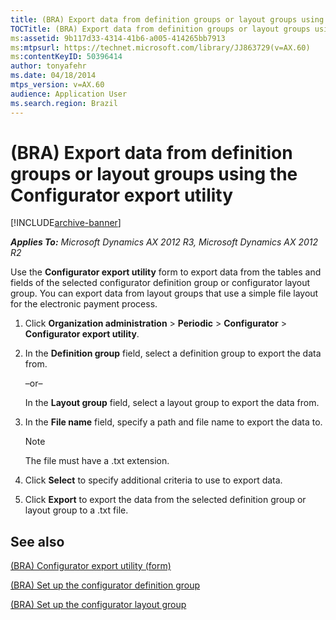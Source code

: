 ```yaml
---
title: (BRA) Export data from definition groups or layout groups using the Configurator export utility
TOCTitle: (BRA) Export data from definition groups or layout groups using the Configurator export utility
ms:assetid: 9b117d33-4314-41b6-a005-414265bb7913
ms:mtpsurl: https://technet.microsoft.com/library/JJ863729(v=AX.60)
ms:contentKeyID: 50396414
author: tonyafehr
ms.date: 04/18/2014
mtps_version: v=AX.60
audience: Application User
ms.search.region: Brazil
---
```


# (BRA) Export data from definition groups or layout groups using the Configurator export utility 


[!INCLUDE[archive-banner](includes/archive-banner.md)]


_**Applies To:** Microsoft Dynamics AX 2012 R3, Microsoft Dynamics AX 2012 R2_

Use the **Configurator export utility** form to export data from the tables and fields of the selected configurator definition group or configurator layout group. You can export data from layout groups that use a simple file layout for the electronic payment process.

1.  Click **Organization administration** \> **Periodic** \> **Configurator** \> **Configurator export utility**.

2.  In the **Definition group** field, select a definition group to export the data from.
    
    –or–
    
    In the **Layout group** field, select a layout group to export the data from.

3.  In the **File name** field, specify a path and file name to export the data to.
    

    > [!NOTE]
    > <P>The file must have a .txt extension.</P>



4.  Click **Select** to specify additional criteria to use to export data.

5.  Click **Export** to export the data from the selected definition group or layout group to a .txt file.

## See also

[(BRA) Configurator export utility (form)](https://technet.microsoft.com/library/jj863720\(v=ax.60\))

[(BRA) Set up the configurator definition group](bra-set-up-the-configurator-definition-group.md)

[(BRA) Set up the configurator layout group](bra-set-up-the-configurator-layout-group.md)

  


